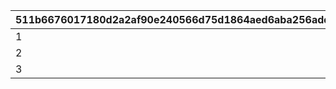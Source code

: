 |511b6676017180d2a2af90e240566d75d1864aed6aba256add1b71a029c9a588|49243963b93abfcb33d8e3eac2e5a3feed14c2a966ceb6532dbd716dc8b42dbd|211f19dee558ef4a9b8b2df3c85d15da9fc51ccfe8aedc0f33a142180f548d70|efd0873fb09ebfa4884e935de75df71a5b0dbf532b42939d6db6cd9dbe474566|bf72e8325104202e9b8625b68b048131e9bd26038bee3abbc25328a2a41cf66c|d8935b324bf73565566575b3732b19799dfcac738795414199f97b95e9b5de81|104c5e9542ffd8d60f0a53df1c1d530f083fc71057890b2f9ca1dcfd18f670c6|4765d7d95066664994df21173865bd0a325866d7464198c80c444477a13da1f2|ebddd280a3ffc37f09e2585ab4eea72f64347cf6cfabb8134f6622f0d274d608|ee36985a81ae1dc58140ca957aaa5ad763904fa85c3391b24a03f917d36f6aa5|be24b117aba32176f217305fe9e0ce098d171d99bb5db8a37aaf88975bec480d|
| --- | --- | --- | --- | --- | --- | --- | --- | --- | --- | --- |
|1|400000|400000|200|300|50|1200|3000|200|1000000|300|
|2|600000|400000|300|400|100|1800|4000|300|2000000|400|
|3|800000|400000|400|600|150|2400|5000|400|3000000|600|
